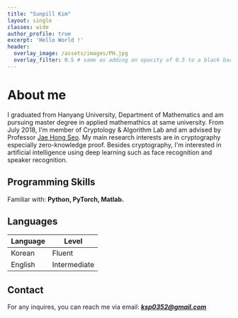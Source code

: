 ```yaml
---
title: "Sunpill Kim"
layout: single
classes: wide
author_profile: true
excerpt: 'Hello World !'
header:
  overlay_image: /assets/images/PH.jpg
  overlay_filter: 0.5 # same as adding an opacity of 0.5 to a black background
---
```


# About me

I graduated from Hanyang University, Department of Mathematics and am pursuing master degree in applied mathemathics at same university. From July 2018, I'm member of Cryptology & Algorithm Lab and am advised by Professor [Jae Hong Seo](https://sites.google.com/site/jhsbhs/). My main research interests are in cryptography especially zero-knowledge proof. Besides cryptography, I'm interested in artificial intelligence using deep learning such as face recognition and speaker recognition.

## Programming Skills

Familiar with: **Python, PyTorch, Matlab.**

## Languages

| Language | Level  |
|----------|--------|
| Korean   | Fluent |
| English  | Intermediate |

## Contact

For any inquires, you can reach me via email: **_[ksp0352@gmail.com](mailto:ksp0352@gmail.com)_**